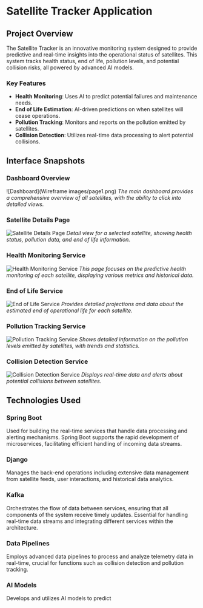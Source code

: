 # Satellite Tracker Application

## Project Overview
The Satellite Tracker is an innovative monitoring system designed to provide predictive and real-time insights into the operational status of satellites. This system tracks health status, end of life, pollution levels, and potential collision risks, all powered by advanced AI models.

### Key Features
- **Health Monitoring**: Uses AI to predict potential failures and maintenance needs.
- **End of Life Estimation**: AI-driven predictions on when satellites will cease operations.
- **Pollution Tracking**: Monitors and reports on the pollution emitted by satellites.
- **Collision Detection**: Utilizes real-time data processing to alert potential collisions.

## Interface Snapshots

### Dashboard Overview
![Dashboard](Wireframe images/page1.png)
*The main dashboard provides a comprehensive overview of all satellites, with the ability to click into detailed views.*

### Satellite Details Page
![Satellite Details Page](Wireframe_images/page2.webp)
*Detail view for a selected satellite, showing health status, pollution data, and end of life information.*

### Health Monitoring Service
![Health Monitoring Service](Wireframe_images/page3.webp)
*This page focuses on the predictive health monitoring of each satellite, displaying various metrics and historical data.*

### End of Life Service
![End of Life Service](Wireframe_images/page4.webp)
*Provides detailed projections and data about the estimated end of operational life for each satellite.*

### Pollution Tracking Service
![Pollution Tracking Service](Wireframe_images/page5.webp)
*Shows detailed information on the pollution levels emitted by satellites, with trends and statistics.*

### Collision Detection Service
![Collision Detection Service](Wireframe_images/page6.webp)
*Displays real-time data and alerts about potential collisions between satellites.*

## Technologies Used

### **Spring Boot**
Used for building the real-time services that handle data processing and alerting mechanisms. Spring Boot supports the rapid development of microservices, facilitating efficient handling of incoming data streams.

### **Django**
Manages the back-end operations including extensive data management from satellite feeds, user interactions, and historical data analytics.

### **Kafka**
Orchestrates the flow of data between services, ensuring that all components of the system receive timely updates. Essential for handling real-time data streams and integrating different services within the architecture.

### **Data Pipelines**
Employs advanced data pipelines to process and analyze telemetry data in real-time, crucial for functions such as collision detection and pollution tracking.

### **AI Models**
Develops and utilizes AI models to predict
